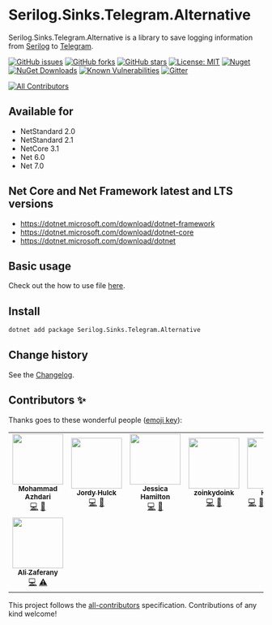 Serilog.Sinks.Telegram.Alternative
====================================

Serilog.Sinks.Telegram.Alternative is a library to save logging information from [Serilog](https://github.com/serilog/serilog) to [Telegram](https://telegram.org/).

[![GitHub issues](https://img.shields.io/github/issues/serilog-contrib/Serilog.Sinks.Telegram.Alternative.svg)](https://github.com/serilog-contrib/Serilog.Sinks.Telegram.Alternative/issues)
[![GitHub forks](https://img.shields.io/github/forks/serilog-contrib/Serilog.Sinks.Telegram.Alternative.svg)](https://github.com/serilog-contrib/Serilog.Sinks.Telegram.Alternative/network)
[![GitHub stars](https://img.shields.io/github/stars/serilog-contrib/Serilog.Sinks.Telegram.Alternative.svg)](https://github.com/serilog-contrib/Serilog.Sinks.Telegram.Alternative/stargazers)
[![License: MIT](https://img.shields.io/badge/License-MIT-blue.svg)](https://raw.githubusercontent.com/serilog-contrib/Serilog.Sinks.Telegram.Alternative/master/License.txt)
[![Nuget](https://img.shields.io/badge/Serilog.Sinks.Telegram.Alternative-Nuget-brightgreen.svg)](https://www.nuget.org/packages/Serilog.Sinks.Telegram.Alternative/)
[![NuGet Downloads](https://img.shields.io/nuget/dt/Serilog.Sinks.Telegram.Alternative.svg)](https://www.nuget.org/packages/Serilog.Sinks.Telegram.Alternative/)
[![Known Vulnerabilities](https://snyk.io/test/github/serilog-contrib/Serilog.Sinks.Telegram.Alternative/badge.svg)](https://snyk.io/test/github/serilog-contrib/Serilog.Sinks.Telegram.Alternative)
[![Gitter](https://badges.gitter.im/Serilog-Sinks-Telegram/community.svg)](https://gitter.im/Serilog-Sinks-Telegram/community?utm_source=badge&utm_medium=badge&utm_campaign=pr-badge)
<!-- ALL-CONTRIBUTORS-BADGE:START - Do not remove or modify this section -->
[![All Contributors](https://img.shields.io/badge/all_contributors-8-orange.svg?style=flat-square)](#contributors-)
<!-- ALL-CONTRIBUTORS-BADGE:END -->

## Available for
* NetStandard 2.0
* NetStandard 2.1
* NetCore 3.1
* Net 6.0
* Net 7.0

## Net Core and Net Framework latest and LTS versions
* https://dotnet.microsoft.com/download/dotnet-framework
* https://dotnet.microsoft.com/download/dotnet-core
* https://dotnet.microsoft.com/download/dotnet

## Basic usage
Check out the how to use file [here](https://github.com/serilog-contrib/Serilog.Sinks.Telegram.Alternative/blob/master/HowToUse.md).

## Install
```bash
dotnet add package Serilog.Sinks.Telegram.Alternative
```

Change history
--------------

See the [Changelog](https://github.com/serilog-contrib/Serilog.Sinks.Telegram.Alternative/blob/master/Changelog.md).

## Contributors ✨

Thanks goes to these wonderful people ([emoji key](https://allcontributors.org/docs/en/emoji-key)):

<!-- ALL-CONTRIBUTORS-LIST:START - Do not remove or modify this section -->
<!-- prettier-ignore-start -->
<!-- markdownlint-disable -->
<table>
  <tr>
    <td align="center"><a href="http://azhdari.online"><img src="https://avatars.githubusercontent.com/u/410130?v=4?s=100" width="100px;" alt=""/><br /><sub><b>Mohammad Azhdari</b></sub></a><br /><a href="https://github.com/serilog-contrib/Serilog.Sinks.Telegram.Alternative/commits?author=azhdari" title="Code">💻</a> <a href="https://github.com/serilog-contrib/Serilog.Sinks.Telegram.Alternative/commits?author=azhdari" title="Documentation">📖</a></td>
    <td align="center"><a href="http://JordyHulck.com"><img src="https://avatars.githubusercontent.com/u/3170510?v=4?s=100" width="100px;" alt=""/><br /><sub><b>Jordy Hulck</b></sub></a><br /><a href="https://github.com/serilog-contrib/Serilog.Sinks.Telegram.Alternative/commits?author=Megasware128" title="Code">💻</a> <a href="https://github.com/serilog-contrib/Serilog.Sinks.Telegram.Alternative/commits?author=Megasware128" title="Documentation">📖</a></td>
    <td align="center"><a href="https://github.com/jessicah"><img src="https://avatars.githubusercontent.com/u/274082?v=4?s=100" width="100px;" alt=""/><br /><sub><b>Jessica Hamilton</b></sub></a><br /><a href="https://github.com/serilog-contrib/Serilog.Sinks.Telegram.Alternative/commits?author=jessicah" title="Code">💻</a> <a href="https://github.com/serilog-contrib/Serilog.Sinks.Telegram.Alternative/commits?author=jessicah" title="Documentation">📖</a></td>
    <td align="center"><a href="https://github.com/zoinkydoink"><img src="https://avatars.githubusercontent.com/u/15949978?v=4?s=100" width="100px;" alt=""/><br /><sub><b>zoinkydoink</b></sub></a><br /><a href="https://github.com/serilog-contrib/Serilog.Sinks.Telegram.Alternative/commits?author=zoinkydoink" title="Code">💻</a> <a href="https://github.com/serilog-contrib/Serilog.Sinks.Telegram.Alternative/commits?author=zoinkydoink" title="Documentation">📖</a></td>
    <td align="center"><a href="https://franzhuber23.blogspot.de/"><img src="https://avatars.githubusercontent.com/u/9639361?v=4?s=100" width="100px;" alt=""/><br /><sub><b>HansM</b></sub></a><br /><a href="https://github.com/serilog-contrib/Serilog.Sinks.Telegram.Alternative/commits?author=SeppPenner" title="Code">💻</a> <a href="https://github.com/serilog-contrib/Serilog.Sinks.Telegram.Alternative/commits?author=SeppPenner" title="Documentation">📖</a> <a href="#example-SeppPenner" title="Examples">💡</a> <a href="#maintenance-SeppPenner" title="Maintenance">🚧</a> <a href="#projectManagement-SeppPenner" title="Project Management">📆</a> <a href="https://github.com/serilog-contrib/Serilog.Sinks.Telegram.Alternative/commits?author=SeppPenner" title="Tests">⚠️</a></td>
    <td align="center"><a href="https://github.com/serilog-contrib"><img src="https://avatars.githubusercontent.com/u/78050538?v=4?s=100" width="100px;" alt=""/><br /><sub><b>Serilog Contrib</b></sub></a><br /><a href="https://github.com/serilog-contrib/Serilog.Sinks.Telegram.Alternative/commits?author=serilog-contrib" title="Code">💻</a> <a href="https://github.com/serilog-contrib/Serilog.Sinks.Telegram.Alternative/commits?author=serilog-contrib" title="Documentation">📖</a> <a href="#example-serilog-contrib" title="Examples">💡</a> <a href="#maintenance-serilog-contrib" title="Maintenance">🚧</a> <a href="#projectManagement-serilog-contrib" title="Project Management">📆</a> <a href="https://github.com/serilog-contrib/Serilog.Sinks.Telegram.Alternative/commits?author=serilog-contrib" title="Tests">⚠️</a></td>
    <td align="center"><a href="https://fistelmann.de/"><img src="https://avatars.githubusercontent.com/u/5841525?v=4?s=100" width="100px;" alt=""/><br /><sub><b>Jack</b></sub></a><br /><a href="https://github.com/serilog-contrib/Serilog.Sinks.Telegram.Alternative/commits?author=nebula2" title="Code">💻</a> <a href="https://github.com/serilog-contrib/Serilog.Sinks.Telegram.Alternative/commits?author=nebula2" title="Documentation">📖</a></td>
  </tr>
  <tr>
    <td align="center"><a href="https://github.com/Azaferany"><img src="https://avatars.githubusercontent.com/u/63418929?v=4?s=100" width="100px;" alt=""/><br /><sub><b>Ali Zaferany</b></sub></a><br /><a href="https://github.com/serilog-contrib/Serilog.Sinks.Telegram.Alternative/commits?author=Azaferany" title="Code">💻</a> <a href="https://github.com/serilog-contrib/Serilog.Sinks.Telegram.Alternative/commits?author=Azaferany" title="Tests">⚠️</a></td>
  </tr>
</table>

<!-- markdownlint-restore -->
<!-- prettier-ignore-end -->

<!-- ALL-CONTRIBUTORS-LIST:END -->

This project follows the [all-contributors](https://github.com/all-contributors/all-contributors) specification. Contributions of any kind welcome!
